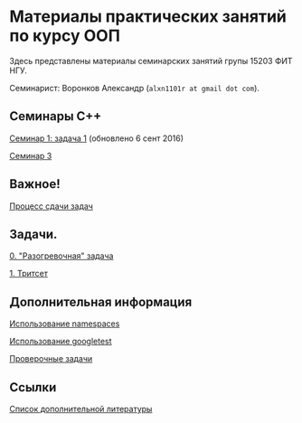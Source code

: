 # Материалы практических занятий по курсу ООП

Здесь представлены материалы семинарских занятий групы 15203 ФИТ НГУ.

Семинарист: Воронков Александр (`alxn1101r at gmail dot com`).

## Семинары C++

[Семинар 1: задача 1](2016.cpp/seminar1/) (обновлено 6 сент 2016)

[Семинар 3](2016.cpp/seminar3/)

## Важное!

[Процесс сдачи задач](bitbucket/)

## Задачи.

[0. "Разогревочная" задача](2016.cpp/seminar1/)

[1. Тритсет](https://docs.google.com/document/d/1NM_qbZ3wJUjY_5fa807d3zlcjxzt6d0dX6MIh6Ma5eg/edit)

## Дополнительная информация

[Использование namespaces](using-namespaces/)

[Использование googletest](using-googletest/)

[Проверочные задачи](final-tasks)

## Ссылки

[Список дополнительной литературы](https://sites.google.com/site/nguoop/spisok-dopolnitelnoj-literatury-1)
